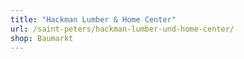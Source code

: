 ```yaml
---
title: "Hackman Lumber & Home Center"
url: /saint-peters/hackman-lumber-und-home-center/
shop: Baumarkt
---
```

